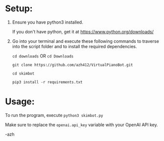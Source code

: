 # Setup:

  1. Ensure you have python3 installed.
     
     If you don't have python, get it at https://www.python.org/downloads/
     
  2. Go into your terminal and execute these following commands to traverse into the script folder and to install the required dependencies.
  
     `cd downloads` OR `cd Downloads`
     
     `git clone https://github.com/azh412/VirtualPianoBot.git`

     `cd skimbot`
     
     `pip3 install -r requirements.txt`
         
# Usage:

   To run the program, execute `python3 skimbot.py`

   Make sure to replace the `openai.api_key` variable with your OpenAI API key.

-azh
   

